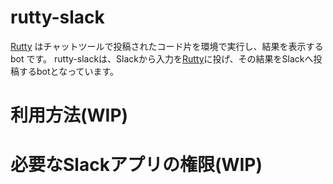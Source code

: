 # rutty-slack
[Rutty](https://github.com/yantene/rutty) はチャットツールで投稿されたコード片を環境で実行し、結果を表示する bot です。
rutty-slackは、Slackから入力を[Rutty](https://github.com/yantene/rutty)に投げ、その結果をSlackへ投稿するbotとなっています。

# 利用方法(WIP)

# 必要なSlackアプリの権限(WIP)